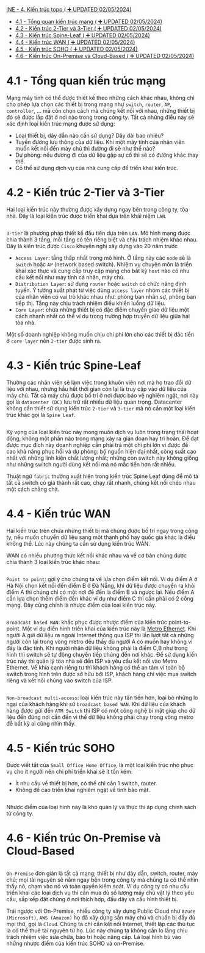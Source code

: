 [INE - 4. Kiến trúc topo ( :heavy_plus_sign: UPDATED 02/05/2024)](#ine_4_network_topo_architectures)

- [4.1 - Tổng quan kiến trúc mạng ( :heavy_plus_sign: UPDATED 02/05/2024)](#ine_4_network_topo_architecture)
- [4.2 - Kiến trúc 2-Tier và 3-Tier ( :heavy_plus_sign: UPDATED 02/05/2024)](#ine_4_tier_arch)
- [4.3 - Kiến trúc Spine-Leaf ( :heavy_plus_sign: UPDATED 02/05/2024)](#ine_4_spine_leaf_arch)
- [4.4 - Kiến trúc WAN ( :heavy_plus_sign: UPDATED 02/05/2024)](#ine_4_wan_arch)
- [4.5 - Kiến trúc SOHO ( :heavy_plus_sign: UPDATED 02/05/2024)](#ine_4_soho_arch)
- [4.6 - Kiến trúc On-Premise và Cloud-Based ( :heavy_plus_sign: UPDATED 02/05/2024)](#ine_4_on_premise_arch)

# <a name="ine_4_network_topo_architecture"></a>4.1 - Tổng quan kiến trúc mạng

Mạng máy tính có thể được thiết kế theo những cách khác nhau, không chỉ cho phép lựa chọn các thiết bị trong mạng như `switch`, `router`, `AP`, `controller`, ... mà còn chọn cách mà chúng kết nối với nhau, những thiết bị đó sẽ được lắp đặt ở nơi nào trong trong công ty. Tất cả những điều này sẽ xác định loại kiến trúc mạng được sử dụng:

- Loại thiết bị, dây dẫn nào cần sử dụng? Dây dài bao nhiêu?
- Tuyến đường lưu thông của dữ liệu. Khi một máy tính của nhân viên muốn kết nối đến máy chủ thì đường đi sẽ như thế nào?
- Dự phòng: nếu đường đi của dữ liệu gặp sự cố thì sẽ có đường khác thay thế.
- Có thể sử dụng dịch vụ của nhà cung cấp để triển khai kiến trúc.

# <a name="ine_4_tier_arch"></a>4.2 - Kiến trúc 2-Tier và 3-Tier

Hai loại kiến trúc này thường được xây dựng ngay bên trong công ty, tòa nhà. Đây là loại kiến trúc được triển khai dựa trên khái niệm `LAN`.

<div style="text-align:center"><img src="../images/ine_16_three_tier.png" alt/></div>

`3-tier` là phương pháp thiết kế đầu tiên dựa trên `LAN`. Mô hình mạng được chia thành 3 tầng, mỗi tầng có tên riêng biệt và chịu trách nhiệm khác nhau. Đây là kiến trúc được `Cisco` khuyến nghị xây dựng vào 20 năm trước

- `Access Layer`: tầng thấp nhất trong mô hình. Ở tầng này các `node` sẽ là `switch` hoặc `AP` (network based switch). Nhiệm vụ chuyên môn là triển khai xác thực và cung cấp truy cập mạng cho bất kỳ `host` nào có nhu cầu kết nối như máy tính cá nhân, máy chủ.
- `Distribution Layer`: sử dụng `router` hoặc `switch` có chức năng định tuyến. Ý tưởng xuất phát từ việc dùng `access layer` nhóm các thiết bị của nhân viên có vai trò khác nhau như: phòng ban nhân sự, phòng ban tiếp thị. Tầng này chịu trách nhiệm điều khiển luồng dữ liệu.
- `Core Layer`: chứa những thiết bị có đặc điểm chuyển giao dữ liệu một cách nhanh nhất có thể ví dụ trong trường hợp truyền dữ liệu giữa hai tòa nhà.

Một số doanh nghiệp không muốn chịu chi phí lớn cho các thiết bị đắc tiền ở `core layer` nên `2-tier` được sinh ra.

# <a name="ine_4_spine_leaf_arch"></a>4.3 - Kiến trúc Spine-Leaf

Thường các nhân viên sẽ làm việc trong khuôn viên nơi mà họ trao đổi dữ liệu với nhau, nhưng hầu hết thời gian còn lại là truy cập vào dữ liệu của máy chủ. Tất cả máy chủ được bố trí ở nơi được bảo vệ nghiêm ngặt, nơi này gọi là `datacenter (DC)` lưu trữ rất nhiều dữ liệu quan trọng. Datacenter không cần thiết sử dụng kiến trúc `2-tier` và `3-tier` mà nó cần một loại kiến trúc khác gọi là `Spine Leaf`.

<div style="text-align:center"><img src="../images/ine_17_spine_leaf.png" alt/></div>

Kỳ vọng của loại kiến trúc này mong muốn dịch vụ luôn trong trạng thái hoạt động, không một phần nào trong mạng xảy ra gián đoạn hay trì hoãn. Để đạt được mục đích này doanh nghiệp cần phải trả một chi phí lớn vì được đề cao khả năng phục hồi và dự phòng: bộ nguồn hiện đại nhất, công suất cao nhất với những linh kiện chất lượng nhất; những con switch này không giống như những switch người dùng kết nối mà nó mắc tiền hơn rất nhiều.

Thuật ngữ `fabric` thường xuất hiện trong kiến trúc Spine Leaf dùng để mô tả tất cả switch có giá thành rất cao, chạy rất nhanh, chúng kết nối chéo nhau một cách chằng chịt.

# <a name="ine_4_wan_arch"></a>4.4 - Kiến trúc WAN

Hai kiến trúc trên chứa những thiết bị mà chúng được bố trí ngay trong công ty, nếu muốn chuyển dữ liệu sang một thành phố hay quốc gia khác là điều không thể. Lúc này chúng ta cần sử dụng kiến trúc WAN.

WAN có nhiều phương thức kết nối khác nhau và về cơ bản chúng được chia thành 3 loại kiến trúc khác nhau:

<div style="text-align:center"><img src="../images/ine_18_p2p.png" alt/></div>

`Point to point`: gợi ý cho chúng ta về lựa chọn điểm kết nối. Ví dụ điểm A ở Hà Nội chọn kết nối đến điểm B ở Đà Nẵng, khi dữ liệu được chuyển ra khỏi điểm A thì chúng chỉ có một nơi để đến là điểm B và ngược lại. Nếu điểm A cần lựa chọn thêm điểm đến khác ví dụ như điểm C thì cần phải có 2 cổng mạng. Đây cũng chính là nhược điểm của loại kiến trúc này.

<div style="text-align:center"><img src="../images/ine_19_broadcast_based_wan.png" alt/></div>

`Broadcast based WAN`: khắc phục được nhược điểm của kiến trúc point-to-point. Một ví dụ điển hình triển khai của kiến trúc này là [Metro Ethernet](https://www.juniper.net/us/en/research-topics/what-is-metro-ethernet.html). Khi người A gửi dữ liệu ra ngoài Internet thông qua ISP thì lần lượt tất cả những người còn lại trong vòng metro đều thấy dù người A có muốn hay không vì đây là đặc tính. Khi người nhận dữ liệu không phải là điểm C,B như trong hình thì switch sẽ tự động chuyển tiếp chúng đến nơi khác. Để sử dụng kiến trúc này thì quản lý tòa nhà sẽ đến ISP và yêu cầu kết nối vào Metro Ethernet. Về khía cạnh riêng tư thì khách hàng có thể an tâm vì toàn bộ switch trong hình trên được sở hữu bởi ISP, khách hàng chỉ việc mua switch riêng và kết nối chúng vào switch của ISP. 

<div style="text-align:center"><img src="../images/ine_20_non_broadcast_based_wan.png" alt/></div>

`Non-broadcast multi-access`: loại kiến trúc này tân tiến hơn, loại bỏ những lo ngại của khách hàng khi sử `broadcast based WAN`. Khi dữ liệu của khách hàng được gửi đến `ATM Switch` thì ISP có một công nghệ bí mật giúp cho dữ liệu đến đúng nơi cần đến vì thế dữ liệu không phải chạy trong vòng metro để bất kỳ ai cũng nhìn thấy.

# <a name="ine_4_soho_arch"></a>4.5 - Kiến trúc SOHO

Được viết tắt của `Small Office Home Office`, là một loại kiến trúc nhỏ phục vụ cho ít người nên chi phí triển khai sẽ ít tốn kém:

- Ít nhu cầu về thiết bị hơn, có thể chỉ cần 1 switch, router.
- Không đề cao triển khai nghiêm ngặt về tính bảo mật.

<div style="text-align:center"><img src="../images/ine_21_soho_arch.png" alt/></div>

Nhược điểm của loại hình này là khó quản lý và thực thi áp dụng chính sách từ công ty.

# <a name="ine_4_on_premise_arch"></a>4.6 - Kiến trúc On-Premise và Cloud-Based

<div style="text-align:center"><img src="../images/ine_22_on_premise_cloud_based_arch.png" alt/></div>

`On-Premise` đơn giản là tất cả mạng; thiết bị như dây dẫn, switch, router, máy chủ; mọi tài nguyên sẽ nằm ngay bên trong công ty mà chúng ta có thể nhìn thấy nó, chạm vào nó và toàn quyền kiếm soát. Ví dụ công ty có nhu cầu triển khai các loại dịch vụ thì cần mua đủ số lượng máy chủ vật lý theo yêu cầu, sắp xếp đặt chúng ở nơi thích hợp, đấu dây và cấu hình thiết bị.

Trái ngược với On-Premise, nhiều công ty xây dựng Public Cloud như `Azure (Microsoft)`, `AWS (Amazon)` họ đã xây dựng sẵn máy chủ và chuẩn bị đầy đủ mọi thứ, gọi là `Cloud`. Chúng ta chỉ cần kết nối Internet, thiết lập các thủ tục là có thể thuê tài nguyên từ họ. Lúc này chúng ta không cần lo lắng chịu trách nhiệm việc sửa chữa, bảo trì hoặc nâng cấp. Là loại hình bù vào những nhược điểm của kiến trúc SOHO và on-Premise.